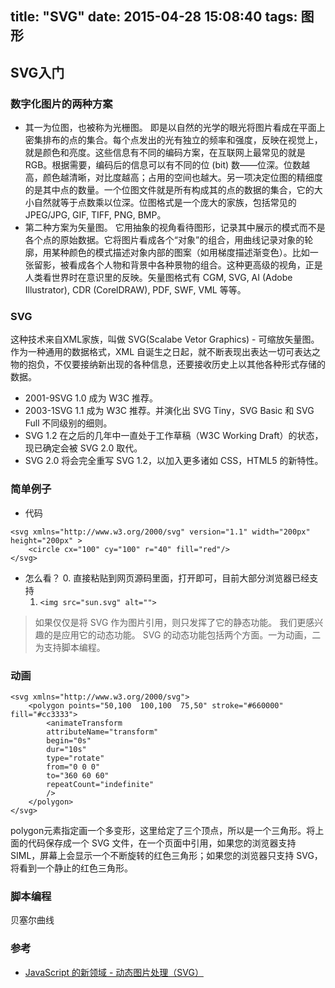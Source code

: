 title: "SVG"
date: 2015-04-28 15:08:40
tags: 图形
---

SVG入门
-----

### 数字化图片的两种方案
* 其一为位图，也被称为光栅图。
    即是以自然的光学的眼光将图片看成在平面上密集排布的点的集合。每个点发出的光有独立的频率和强度，反映在视觉上，就是颜色和亮度。这些信息有不同的编码方案，在互联网上最常见的就是 RGB。根据需要，编码后的信息可以有不同的位 (bit) 数——位深。位数越高，颜色越清晰，对比度越高；占用的空间也越大。另一项决定位图的精细度的是其中点的数量。一个位图文件就是所有构成其的点的数据的集合，它的大小自然就等于点数乘以位深。位图格式是一个庞大的家族，包括常见的 JPEG/JPG, GIF, TIFF, PNG, BMP。
* 第二种方案为矢量图。
    它用抽象的视角看待图形，记录其中展示的模式而不是各个点的原始数据。它将图片看成各个“对象”的组合，用曲线记录对象的轮廓，用某种颜色的模式描述对象内部的图案（如用梯度描述渐变色）。比如一张留影，被看成各个人物和背景中各种景物的组合。这种更高级的视角，正是人类看世界时在意识里的反映。矢量图格式有 CGM, SVG, AI (Adobe Illustrator), CDR (CorelDRAW), PDF, SWF, VML 等等。

<!--more-->

### SVG
这种技术来自XML家族，叫做 SVG(Scalabe Vetor Graphics) - 可缩放矢量图。作为一种通用的数据格式，XML 自诞生之日起，就不断表现出表达一切可表达之物的抱负，不仅要接纳新出现的各种信息，还要接收历史上以其他各种形式存储的数据。
- 2001-9SVG 1.0 成为 W3C 推荐。
- 2003-1SVG 1.1 成为 W3C 推荐。并演化出 SVG Tiny，SVG Basic 和 SVG Full 不同级别的细则。
- SVG 1.2 在之后的几年中一直处于工作草稿（W3C Working Draft）的状态，现已确定会被 SVG 2.0 取代。
- SVG 2.0 将会完全重写 SVG 1.2，以加入更多诸如 CSS，HTML5 的新特性。

### 简单例子
* 代码
```
<svg xmlns="http://www.w3.org/2000/svg" version="1.1" width="200px" height="200px" > 
    <circle cx="100" cy="100" r="40" fill="red"/> 
</svg>
```
* 怎么看？
    0. 直接粘贴到网页源码里面，打开即可，目前大部分浏览器已经支持
    1. `<img src="sun.svg" alt="">`

> 如果仅仅是将 SVG 作为图片引用，则只发挥了它的静态功能。
> 我们更感兴趣的是应用它的动态功能。
> SVG 的动态功能包括两个方面。一为动画，二为支持脚本编程。

### 动画
```
<svg xmlns="http://www.w3.org/2000/svg"> 
    <polygon points="50,100  100,100  75,50" stroke="#660000" fill="#cc3333"> 
        <animateTransform 
        attributeName="transform"
        begin="0s"
        dur="10s"
        type="rotate"
        from="0 0 0"
        to="360 60 60"
        repeatCount="indefinite" 
        /> 
    </polygon> 
</svg>
```
polygon元素指定画一个多变形，这里给定了三个顶点，所以是一个三角形。将上面的代码保存成一个 SVG 文件，在一个页面中引用，如果您的浏览器支持 SIML，屏幕上会显示一个不断旋转的红色三角形；如果您的浏览器只支持 SVG，将看到一个静止的红色三角形。

### 脚本编程
贝塞尔曲线

### 参考
* [JavaScript 的新领域 - 动态图片处理（SVG）](http://www.ibm.com/developerworks/cn/web/1107_pangjun_svgcanvas1/index.html)
